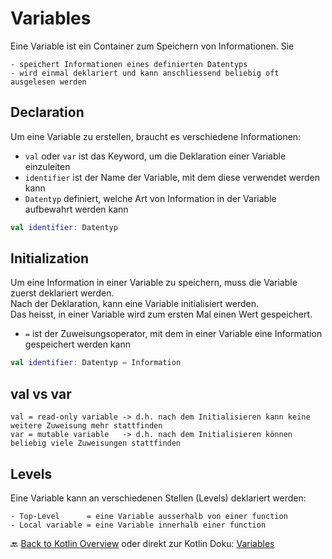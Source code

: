 # Variables

Eine Variable ist ein Container zum Speichern von Informationen. Sie

    - speichert Informationen eines definierten Datentyps
    - wird einmal deklariert und kann anschliessend beliebig oft ausgelesen werden

## Declaration

Um eine Variable zu erstellen, braucht es verschiedene Informationen:

- `val` oder `var` ist das Keyword, um die Deklaration einer Variable einzuleiten
- `identifier` ist der Name der Variable, mit dem diese verwendet werden kann
- `Datentyp` definiert, welche Art von Information in der Variable aufbewahrt werden kann

```kotlin
val identifier: Datentyp
```

## Initialization

Um eine Information in einer Variable zu speichern, muss die Variable zuerst deklariert werden.<br>
Nach der Deklaration, kann eine Variable initialisiert werden.<br>
Das heisst, in einer Variable wird zum ersten Mal einen Wert gespeichert.

- `=` ist der Zuweisungsoperator, mit dem in einer Variable eine Information gespeichert werden kann

```kotlin
val identifier: Datentyp = Information
```

## val vs var

    val = read-only variable -> d.h. nach dem Initialisieren kann keine weitere Zuweisung mehr stattfinden
    var = mutable variable   -> d.h. nach dem Initialisieren können beliebig viele Zuweisungen stattfinden

## Levels

Eine Variable kann an verschiedenen Stellen (Levels) deklariert werden:

    - Top-Level      = eine Variable ausserhalb von einer function
    - Local variable = eine Variable innerhalb einer function

🔙 [Back to Kotlin Overview](../README.md) oder direkt zur Kotlin Doku: [Variables](https://kotlinlang.org/docs/basic-syntax.html#variables)
